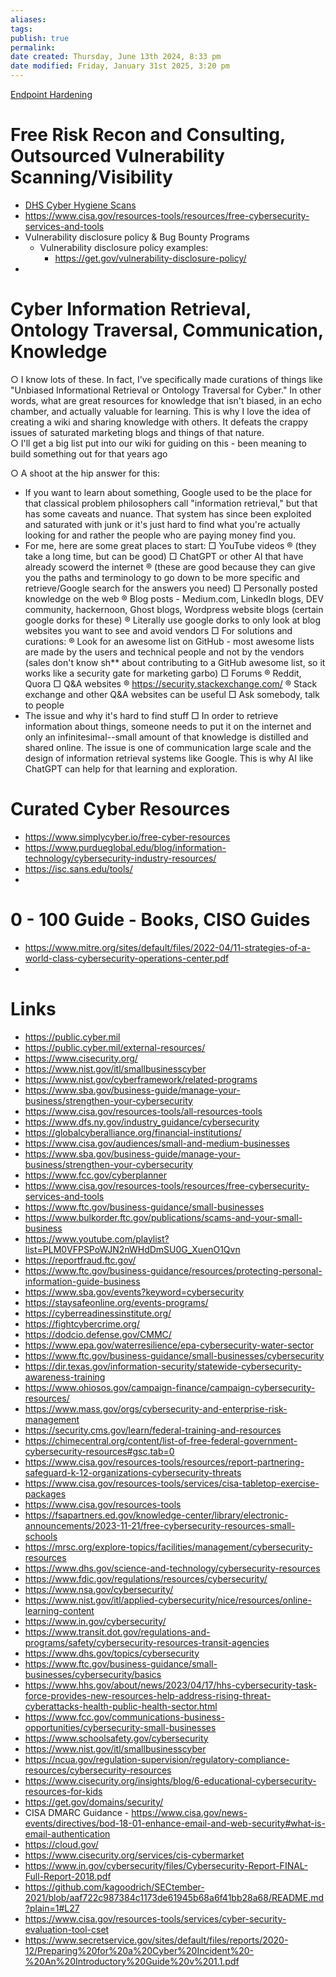 ```yaml
---
aliases: 
tags: 
publish: true
permalink:
date created: Thursday, June 13th 2024, 8:33 pm
date modified: Friday, January 31st 2025, 3:20 pm
---
```

[Endpoint Hardening](../../📁%2005%20-%20Organizational%20Cyber/Endpoint%20Hardening/Endpoint%20Hardening.md)

# Free Risk Recon and Consulting, Outsourced Vulnerability Scanning/Visibility

- [DHS Cyber Hygiene Scans](https://www.cisa.gov/cyber-hygiene-services)
- https://www.cisa.gov/resources-tools/resources/free-cybersecurity-services-and-tools
- Vulnerability disclosure policy & Bug Bounty Programs
    - Vulnerability disclosure policy examples:
        - https://get.gov/vulnerability-disclosure-policy/
- 

# Cyber Information Retrieval, Ontology Traversal, Communication, Knowledge

○ I know lots of these.  In fact, I've specifically made curations of things like "Unbiased Informational Retrieval or Ontology Traversal for Cyber."  In other words, what are great resources for knowledge that isn't biased, in an echo chamber, and actually valuable for learning.  This is why I love the idea of creating a wiki and sharing knowledge with others.  It defeats the crappy issues of saturated marketing blogs and things of that nature.  
○ I'll get a big list put into our wiki for guiding on this - been meaning to build something out for that years ago

○ A shoot at the hip answer for this:
- If you want to learn about something, Google used to be the place for that classical problem philosophers call "information retrieval," but that has some caveats and nuance.  That system has since been exploited and saturated with junk or it's just hard to find what you're actually looking for and rather the people who are paying money find you.
- For me, here are some great places to start:
    □ YouTube videos
        ® (they take a long time, but can be good)
    □ ChatGPT or other AI that have already scowerd the internet
        ® (these are good because they can give you the paths and terminology to go down to be more specific and retrieve/Google search for the answers you need)
    □ Personally posted knowledge on the web
        ® Blog posts - Medium.com, LinkedIn blogs, DEV community, hackernoon, Ghost blogs, Wordpress website blogs (certain google dorks for these)
        ® Literally use google dorks to only look at blog websites you want to see and avoid vendors
    □ For solutions and curations:
        ® Look for an awesome list on GitHub - most awesome lists are made by the users and technical people and not by the vendors (sales don't know sh** about contributing to a GitHub awesome list, so it works like a security gate for marketing garbo)
    □ Forums
        ® Reddit, Quora
    □ Q&A websites
        ® https://security.stackexchange.com/
        ® Stack exchange and other Q&A websites can be useful
    □ Ask somebody, talk to people
- The issue and why it's hard to find stuff
    □ In order to retrieve information about things, someone needs to put it on the internet and only an infinitesimal--small amount of that knowledge is distilled and shared online.  The issue is one of communication large scale and the design of information retrieval systems like Google.  This is why AI like ChatGPT can help for that learning and exploration.

# Curated Cyber Resources

- https://www.simplycyber.io/free-cyber-resources
- https://www.purdueglobal.edu/blog/information-technology/cybersecurity-industry-resources/
- https://isc.sans.edu/tools/
- 

# 0 - 100 Guide - Books, CISO Guides

- https://www.mitre.org/sites/default/files/2022-04/11-strategies-of-a-world-class-cybersecurity-operations-center.pdf
- 

# Links

- https://public.cyber.mil
- https://public.cyber.mil/external-resources/
- https://www.cisecurity.org/
- https://www.nist.gov/itl/smallbusinesscyber
- https://www.nist.gov/cyberframework/related-programs 
- https://www.sba.gov/business-guide/manage-your-business/strengthen-your-cybersecurity
- https://www.cisa.gov/resources-tools/all-resources-tools
- https://www.dfs.ny.gov/industry_guidance/cybersecurity
- https://globalcyberalliance.org/financial-institutions/
- https://www.cisa.gov/audiences/small-and-medium-businesses
- https://www.sba.gov/business-guide/manage-your-business/strengthen-your-cybersecurity
- https://www.fcc.gov/cyberplanner
- https://www.cisa.gov/resources-tools/resources/free-cybersecurity-services-and-tools
- https://www.ftc.gov/business-guidance/small-businesses
- https://www.bulkorder.ftc.gov/publications/scams-and-your-small-business
- https://www.youtube.com/playlist?list=PLM0VFPSPoWJN2nWHdDmSU0G_XuenO1Qvn
- https://reportfraud.ftc.gov/
- https://www.ftc.gov/business-guidance/resources/protecting-personal-information-guide-business
- https://www.sba.gov/events?keyword=cybersecurity
- https://staysafeonline.org/events-programs/
- https://cyberreadinessinstitute.org/
- https://fightcybercrime.org/
- https://dodcio.defense.gov/CMMC/
- https://www.epa.gov/waterresilience/epa-cybersecurity-water-sector
- https://www.ftc.gov/business-guidance/small-businesses/cybersecurity
- https://dir.texas.gov/information-security/statewide-cybersecurity-awareness-training
- https://www.ohiosos.gov/campaign-finance/campaign-cybersecurity-resources/
- https://www.mass.gov/orgs/cybersecurity-and-enterprise-risk-management
- https://security.cms.gov/learn/federal-training-and-resources
- https://chimecentral.org/content/list-of-free-federal-government-cybersecurity-resources#gsc.tab=0
- https://www.cisa.gov/resources-tools/resources/report-partnering-safeguard-k-12-organizations-cybersecurity-threats
- https://www.cisa.gov/resources-tools/services/cisa-tabletop-exercise-packages
- https://www.cisa.gov/resources-tools
- https://fsapartners.ed.gov/knowledge-center/library/electronic-announcements/2023-11-21/free-cybersecurity-resources-small-schools
- https://mrsc.org/explore-topics/facilities/management/cybersecurity-resources
- https://www.dhs.gov/science-and-technology/cybersecurity-resources
- https://www.fdic.gov/regulations/resources/cybersecurity/
- https://www.nsa.gov/cybersecurity/
- https://www.nist.gov/itl/applied-cybersecurity/nice/resources/online-learning-content
- https://www.in.gov/cybersecurity/
- https://www.transit.dot.gov/regulations-and-programs/safety/cybersecurity-resources-transit-agencies
- https://www.dhs.gov/topics/cybersecurity
- https://www.ftc.gov/business-guidance/small-businesses/cybersecurity/basics
- https://www.hhs.gov/about/news/2023/04/17/hhs-cybersecurity-task-force-provides-new-resources-help-address-rising-threat-cyberattacks-health-public-health-sector.html
- https://www.fcc.gov/communications-business-opportunities/cybersecurity-small-businesses
- https://www.schoolsafety.gov/cybersecurity
- https://www.nist.gov/itl/smallbusinesscyber
- https://ncua.gov/regulation-supervision/regulatory-compliance-resources/cybersecurity-resources
- https://www.cisecurity.org/insights/blog/6-educational-cybersecurity-resources-for-kids
- https://get.gov/domains/security/
- CISA DMARC Guidance - https://www.cisa.gov/news-events/directives/bod-18-01-enhance-email-and-web-security#what-is-email-authentication
- https://cloud.gov/
- https://www.cisecurity.org/services/cis-cybermarket
- https://www.in.gov/cybersecurity/files/Cybersecurity-Report-FINAL-Full-Report-2018.pdf
- https://github.com/kagoodrich/SECtember-2021/blob/aaf722c987384c1173de61945b68a6f41bb28a68/README.md?plain=1#L27
- https://www.cisa.gov/resources-tools/services/cyber-security-evaluation-tool-cset
- https://www.secretservice.gov/sites/default/files/reports/2020-12/Preparing%20for%20a%20Cyber%20Incident%20-%20An%20Introductory%20Guide%20v%201.1.pdf

